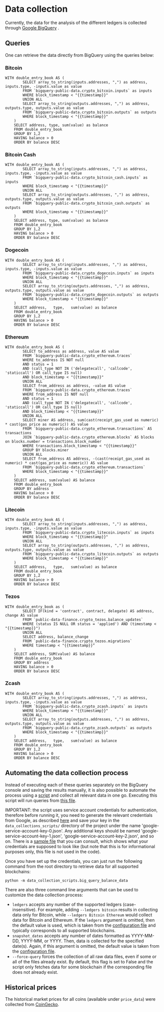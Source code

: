 # Data collection

Currently, the data for the analysis of the different ledgers is collected through 
[Google BigQuery](https://console.cloud.google.com/bigquery) .


## Queries

One can retrieve the data directly from BigQuery using the queries below:

### Bitcoin

```
WITH double_entry_book AS (
        SELECT array_to_string(inputs.addresses, ",") as address, inputs.type, -inputs.value as value
        FROM `bigquery-public-data.crypto_bitcoin.inputs` as inputs
        WHERE block_timestamp < "{{timestamp}}"
        UNION ALL
        SELECT array_to_string(outputs.addresses, ",") as address, outputs.type, outputs.value as value
        FROM `bigquery-public-data.crypto_bitcoin.outputs` as outputs
        WHERE block_timestamp < "{{timestamp}}"
    )
    SELECT address, type, sum(value) as balance
    FROM double_entry_book
    GROUP BY 1,2
    HAVING balance > 0
    ORDER BY balance DESC
```

### Bitcoin Cash

```
WITH double_entry_book AS (
        SELECT array_to_string(inputs.addresses, ",") as address, inputs.type, -inputs.value as value
        FROM `bigquery-public-data.crypto_bitcoin_cash.inputs` as inputs
        WHERE block_timestamp < "{{timestamp}}"
        UNION ALL
        SELECT array_to_string(outputs.addresses, ",") as address, outputs.type, outputs.value as value
        FROM `bigquery-public-data.crypto_bitcoin_cash.outputs` as outputs
        WHERE block_timestamp < "{{timestamp}}"
    )
    SELECT address, type, sum(value) as balance
    FROM double_entry_book
    GROUP BY 1,2
    HAVING balance > 0
    ORDER BY balance DESC
```

### Dogecoin

```
WITH double_entry_book AS (
        SELECT array_to_string(inputs.addresses, ",") as address, inputs.type, -inputs.value as value
        FROM `bigquery-public-data.crypto_dogecoin.inputs` as inputs
        WHERE block_timestamp < "{{timestamp}}"
        UNION ALL
        SELECT array_to_string(outputs.addresses, ",") as address, outputs.type, outputs.value as value
        FROM `bigquery-public-data.crypto_dogecoin.outputs` as outputs
        WHERE block_timestamp < "{{timestamp}}"
    )
    SELECT address,   type,   sum(value) as balance
    FROM double_entry_book
    GROUP BY 1,2
    HAVING balance > 0
    ORDER BY balance DESC
```

### Ethereum

```
WITH double_entry_book AS (
        SELECT to_address as address, value AS value
        FROM `bigquery-public-data.crypto_ethereum.traces`
        WHERE to_address IS NOT null
        AND status = 1
        AND (call_type NOT IN ('delegatecall', 'callcode', 'staticcall') OR call_type IS null)
        AND block_timestamp < "{{timestamp}}"
        UNION ALL
        SELECT from_address as address, -value AS value
        FROM `bigquery-public-data.crypto_ethereum.traces`
        WHERE from_address IS NOT null
        AND status = 1
        AND (call_type NOT IN ('delegatecall', 'callcode', 'staticcall') OR call_type IS null)
        AND block_timestamp < "{{timestamp}}"
        UNION ALL
        SELECT miner AS address, sum(cast(receipt_gas_used as numeric) * cast(gas_price as numeric)) AS value
        FROM `bigquery-public-data.crypto_ethereum.transactions` AS transactions
        JOIN `bigquery-public-data.crypto_ethereum.blocks` AS blocks on blocks.number = transactions.block_number
        WHERE transactions.block_timestamp < "{{timestamp}}"
        GROUP BY blocks.miner
        UNION ALL
        SELECT from_address AS address, -(cast(receipt_gas_used as numeric) * cast(gas_price as numeric)) AS value
        FROM `bigquery-public-data.crypto_ethereum.transactions`
        WHERE block_timestamp < "{{timestamp}}"
    )
    SELECT address, sum(value) AS balance
    FROM double_entry_book
    GROUP BY address
    HAVING balance > 0
    ORDER BY balance DESC
```

### Litecoin

```
WITH double_entry_book AS (
        SELECT array_to_string(inputs.addresses, ",") as address, inputs.type, -inputs.value as value
        FROM `bigquery-public-data.crypto_litecoin.inputs` as inputs
        WHERE block_timestamp < "{{timestamp}}"
        UNION ALL
        SELECT array_to_string(outputs.addresses, ",") as address, outputs.type, outputs.value as value
        FROM `bigquery-public-data.crypto_litecoin.outputs` as outputs
        WHERE block_timestamp < "{{timestamp}}"
    )
    SELECT address,   type,   sum(value) as balance
    FROM double_entry_book
    GROUP BY 1,2
    HAVING balance > 0
    ORDER BY balance DESC
```

### Tezos

```
WITH double_entry_book as (
        SELECT IF(kind = 'contract', contract, delegate) AS address, change AS value
        FROM `public-data-finance.crypto_tezos.balance_updates`
        WHERE (status IS NULL OR status = 'applied') AND (timestamp < "{{timestamp}}")
        UNION ALL
        SELECT address, balance_change
        FROM `public-data-finance.crypto_tezos.migrations`
        WHERE timestamp < "{{timestamp}}"
    )
    SELECT address, SUM(value) AS balance
    FROM double_entry_book
    GROUP BY address
    HAVING balance > 0
    ORDER BY balance DESC
```

### Zcash

```
WITH double_entry_book AS (
        SELECT array_to_string(inputs.addresses, ",") as address, inputs.type, -inputs.value as value
        FROM `bigquery-public-data.crypto_zcash.inputs` as inputs
        WHERE block_timestamp < "{{timestamp}}"
        UNION ALL
        SELECT array_to_string(outputs.addresses, ",") as address, outputs.type, outputs.value as value
        FROM `bigquery-public-data.crypto_zcash.outputs` as outputs
        WHERE block_timestamp < "{{timestamp}}"
    )
    SELECT address,   type,   sum(value) as balance
    FROM double_entry_book
    GROUP BY 1,2
    HAVING balance > 0
    ORDER BY balance DESC
```

## Automating the data collection process

Instead of executing each of these queries separately on the BigQuery console and saving the results manually, it is
also possible to automate the process using a
[script](https://github.com/Blockchain-Technology-Lab/tokenomics-decentralization/blob/main/data_collection_scripts/big_query_balance_data.py)
and collect all relevant data in one go. Executing this script will run queries
from [this file](https://github.com/Blockchain-Technology-Lab/tokenomics-decentralization/blob/main/data_collection_scripts/queries.yaml).

IMPORTANT: the script uses service account credentials for authentication, therefore before running it, you need to
generate the relevant credentials from Google, as described 
[here](https://developers.google.com/workspace/guides/create-credentials#service-account) and save your key in the
`data_collections_scripts/` directory of the project under the name 'google-service-account-key-0.json'. Any additional
keys should be named 'google-service-account-key-1.json', 'google-service-account-key-2.json', and so on.
There is a
[sample file](https://github.com/Blockchain-Technology-Lab/tokenomics-decentralization/blob/main/data_collection_scripts/google-service-account-key-SAMPLE.json) 
that you can consult, which shows what your credentials are supposed to look like (but note that this is for
informational purposes only, this file is not used in the code).

Once you have set up the credentials, you can just run the following command from the root
directory to retrieve data for all supported blockchains:

`python -m data_collection_scripts.big_query_balance_data`

There are also three command line arguments that can be used to customize the data collection process:

- `ledgers` accepts any number of the supported ledgers (case-insensitive). For example, adding `--ledgers bitcoin`
  results in collecting data only for Bitcoin, while `--ledgers Bitcoin Ethereum` would collect data for
  Bitcoin and Ethereum. If the `ledgers` argument is omitted, then the default value is used, which 
  is taken from the
  [configuration file](https://github.com/Blockchain-Technology-Lab/tokenomics-decentralization/blob/main/config.yaml)
  and typically corresponds to all supported blockchains.
- `snapshot_dates` accepts any number of dates formatted as YYYY-MM-DD, YYYY-MM, or YYYY. Then, data is collected for
  the specified date(s). Again, if this argument is omitted, the default value is taken from the 
  [configuration file](https://github.com/Blockchain-Technology-Lab/tokenomics-decentralization/blob/main/config.yaml).
- `--force-query` forces the collection of all raw data files, even if some or all of the files already
  exist. By default, this flag is set to False and the script only fetches data for some blockchain if the
  corresponding file does not already exist.

## Historical prices

The historical market prices for all coins (available under `price_data`) were collected from
[CoinGecko](https://www.coingecko.com/).
